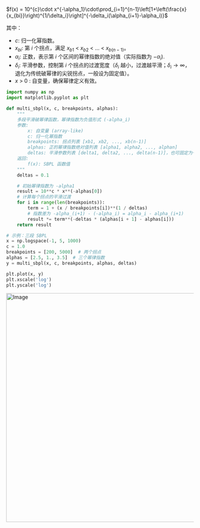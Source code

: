$f(x) = 10^{c}\cdot x^{-\alpha_1}\cdot\prod_{i=1}^{n-1}\left[1+\left(\frac{x}{x_{bi}}\right)^{1/\delta_i}\right]^{-\delta_i(\alpha_{i+1}-\alpha_i)}$

其中：
- $c$: 归一化幂指数。
- $x_{bi}$: 第 $i$ 个拐点，满足 $x_{b1}$ < $x_{b2}$ < $\dots$ < $x_{b(n-1)}$。
- $\alpha_i$: 正数，表示第 $i$ 个区间的幂律指数的绝对值（实际指数为 $-\alpha_i$).
- $\delta_i$: 平滑参数，控制第 $i$ 个拐点的过渡宽度（$\delta_i$ 越小，过渡越平滑；$\delta_i \to \infty$，退化为传统破幂律的尖锐拐点，一般设为固定值）。
- $x$ > $0$ : 自变量，确保幂律定义有效。

```python
import numpy as np
import matplotlib.pyplot as plt

def multi_sbpl(x, c, breakpoints, alphas):
    """
    多段平滑破幂律函数，幂律指数为负值形式 (-alpha_i)
    参数:
        x: 自变量 (array-like)
        c: 归一化幂指数
        breakpoints: 拐点列表 [xb1, xb2, ..., xb(n-1)]
        alphas: 正的幂律指数绝对值列表 [alpha1, alpha2, ..., alphan]
        deltas: 平滑参数列表 [delta1, delta2, ..., delta(n-1)]，也可固定为一个数
    返回:
        f(x): SBPL 函数值
    """
    deltas = 0.1

    # 初始幂律指数为 -alpha1
    result = 10**c * x**(-alphas[0])
    # 计算每个拐点的平滑过渡
    for i in range(len(breakpoints)):
        term = 1 + (x / breakpoints[i])**(1 / deltas)
        # 指数差为 -alpha_(i+1) - (-alpha_i) = alpha_i - alpha_(i+1)
        result *= term**(-deltas * (alphas[i + 1] - alphas[i]))
    return result

# 示例：三段 SBPL
x = np.logspace(-1, 5, 1000)
c = 1.0
breakpoints = [200, 5000]  # 两个拐点
alphas = [2.5, 1., 3.5]  # 三个幂律指数
y = multi_sbpl(x, c, breakpoints, alphas, deltas)

plt.plot(x, y)
plt.xscale('log')
plt.yscale('log')
```

<img width="650" height="614" alt="Image" src="https://github.com/user-attachments/assets/b4bc3a5a-a5c3-4ce8-af8e-5b4ed5d43464" />